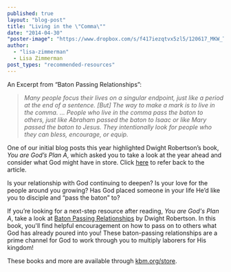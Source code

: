```yaml
---
published: true
layout: "blog-post"
title: "Living in the \"Comma\""
date: "2014-04-30"
"poster-image": "https://www.dropbox.com/s/f417iezqtvx5zl5/120617_MKW_THE_EXPERIENCE_2203.jpg"
author: 
  - "lisa-zimmerman"
  - Lisa Zimmerman
post_types: "recommended-resources"
---
```


An Excerpt from “Baton Passing Relationships”:
>*Many people focus their lives on a singular endpoint, just like a period at the end of a sentence. [But] The way to make a mark is to live in the comma. … People who live in the comma pass the baton to others, just like Abraham passed the baton to Isaac or like Mary passed the baton to Jesus.  They intentionally look for people who they can bless, encourage, or equip.*

One of our initial blog posts this year highlighted Dwight Robertson’s book, *You are God’s Plan A*, which asked you to take a look at the year ahead and consider what God might have in store.  Click <a href="http://www.kbm.org/blog/2014/01/31/living-the-plan-a-life/" target="_blank">here</a> to refer back to the article.

Is your relationship with God continuing to deepen?  Is your love for the people around you growing?  Has God placed someone in your life He’d like you to disciple and “pass the baton” to?

If you’re looking for a next-step resource after reading, *You are God's Plan A*, take a look at <a href="http://kbm.donorshops.com/product/KBM0004/batonpassingbooklet.php" target="_blank">Baton Passing Relationships</a> by Dwight Robertson.  In this book, you'll find helpful encouragement on how to pass on to others what God has already poured into you!  These baton-passing relationships are a prime channel for God to work through you to multiply laborers for His kingdom! 

These books and more are available through <a href="http://kbm.donorshops.com/index.php" target="_blank">kbm.org/store</a>.